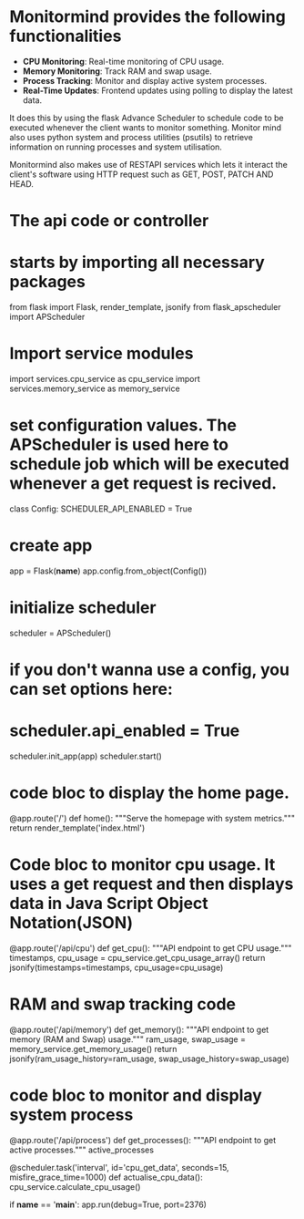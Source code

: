# Monitormind provides the following  functionalities

- **CPU Monitoring**: Real-time monitoring of CPU usage.
- **Memory Monitoring**: Track RAM and swap usage.
- **Process Tracking**: Monitor and display active system processes.
- **Real-Time Updates**: Frontend updates using polling to display the latest data.

It does this by using the flask Advance Scheduler to schedule code to be executed whenever the client wants to monitor something.
Monitor mind also uses python system and process utilities (psutils) to retrieve information on running processes and system utilisation.


Monitormind also makes use of RESTAPI services which lets it interact the client's software using HTTP request such as GET, POST, PATCH AND HEAD.


#  The api code or controller

# starts by importing all necessary packages
from flask import Flask, render_template, jsonify
from flask_apscheduler import APScheduler

# Import service modules
import services.cpu_service as cpu_service
import services.memory_service as memory_service



# set configuration values. The APScheduler is used here to schedule job which will be executed whenever a get request is recived. 
class Config:
    SCHEDULER_API_ENABLED = True


# create app
app = Flask(__name__)
app.config.from_object(Config())

# initialize scheduler
scheduler = APScheduler()
# if you don't wanna use a config, you can set options here:
# scheduler.api_enabled = True
scheduler.init_app(app)
scheduler.start()

# code bloc to display the home page.
@app.route('/')
def home():
    """Serve the homepage with system metrics."""
    return render_template('index.html')


# Code bloc to monitor cpu usage. It uses a get request and then displays data in Java Script Object Notation(JSON)
@app.route('/api/cpu')
def get_cpu():
    """API endpoint to get CPU usage."""
    timestamps, cpu_usage = cpu_service.get_cpu_usage_array()
    return jsonify(timestamps=timestamps, cpu_usage=cpu_usage)

# RAM and swap tracking code
@app.route('/api/memory')
def get_memory():
    """API endpoint to get memory (RAM and Swap) usage."""
    ram_usage, swap_usage = memory_service.get_memory_usage()
    return jsonify(ram_usage_history=ram_usage, swap_usage_history=swap_usage)


# code bloc to monitor and display system process
@app.route('/api/process')
def get_processes():
    """API endpoint to get active processes."""
       active_processes 

@scheduler.task('interval', id='cpu_get_data', seconds=15, misfire_grace_time=1000)
def actualise_cpu_data():
    cpu_service.calculate_cpu_usage()


if __name__ == '__main__':
    app.run(debug=True, port=2376)
